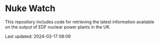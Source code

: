 # Nuke Watch

This repository includes code for retrieving the latest information available on the output of EDF nuclear power plants in the UK.

Last updated: 2024-03-17 08:09